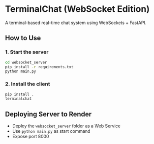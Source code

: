# TerminalChat (WebSocket Edition)

A terminal-based real-time chat system using WebSockets + FastAPI.

## How to Use

### 1. Start the server
```bash
cd websocket_server
pip install -r requirements.txt
python main.py
```

### 2. Install the client
```bash
pip install .
terminalchat
```

## Deploying Server to Render
- Deploy the `websocket_server` folder as a Web Service
- Use `python main.py` as start command
- Expose port 8000